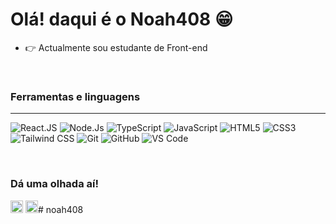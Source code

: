 # Olá! daqui é o Noah408 :grin:

- :point_right: Actualmente sou estudante de Front-end
<br> 

### Ferramentas e linguagens
---
![React.JS](https://img.shields.io/badge/-React.Js-087ea4?style=flat-square&logo=react&logoColor=ffffff)
![Node.Js](https://img.shields.io/badge/-Node.Js-339933?style=flat-square&logo=Node.js&logoColor=ffffff)
![TypeScript](https://img.shields.io/badge/-TypeScript-2f74c0?style=flat-square&logo=typescript&logoColor=ffffff)
![JavaScript](https://img.shields.io/badge/-JavaScript-%23F7DF1C?style=flat-square&logo=javascript&logoColor=000000&labelColor=%23F7DF1C&color=%23FFCE5A)
![HTML5](https://img.shields.io/badge/-HTML5-%23E44D27?style=flat-square&logo=html5&logoColor=ffffff)
![CSS3](https://img.shields.io/badge/-CSS3-%231572B6?style=flat-square&logo=css3)
![Tailwind CSS](http://img.shields.io/badge/-Tailwind%20CSS-3776AB?style=flat-square&logo=tailwindcss&logoColor=ffffff)
![Git](https://img.shields.io/badge/-Git-%23F05032?style=flat-square&logo=git&logoColor=%23ffffff)
![GitHub](https://img.shields.io/badge/-GitHub-181717?style=flat-square&logo=github)
![VS Code](http://img.shields.io/badge/-VS%20Code-007ACC?style=flat-square&logo=visual-studio-code&logoColor=ffffff)

<br>

### Dá uma olhada aí!
[<img src='http://img.shields.io/badge/-instagram-405DE6?style=flat-square&logo=instagram&logoColor=ffffff' height='20'>](https://www.instagram.com/noia_408/)
[<img src='http://img.shields.io/badge/-facebook-4267B2?style=flat-square&logo=facebook&logoColor=ffffff' height='20'>](https://facebook.com/noah.esteves.56)# noah408
